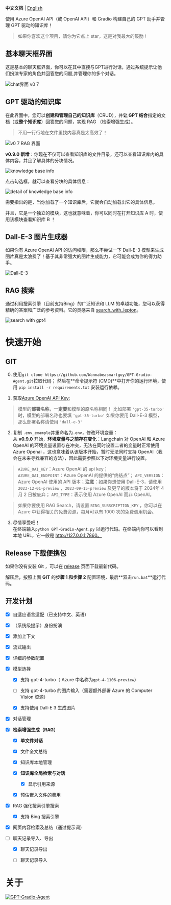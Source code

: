 **中文文档** | [English](README.md)

使用 Azure OpenAI API（或 OpenAI API）和 Gradio 构建自己的 GPT 助手并管理 GPT 驱动的知识库！
> 如果你喜欢这个项目，请你为它点上 star，这是对我最大的鼓励！

## 基本聊天框界面

这是基本的聊天框界面，你可以在其中直接与GPT进行对话，通过系统提示让他们扮演专家的角色并回答您的问题,并管理你的多个对话。

![chat界面 v0 7](https://github.com/Wannabeasmartguy/GPT-Gradio-Agent/assets/107250451/f0ec31dc-6cdf-42db-9f8c-4dceae9dabca)

## GPT 驱动的知识库

在此界面中，您可以**创建和管理自己的知识库**（CRUD），并**让 GPT 结合**指定的文档（或**整个知识库**）回答您的问题，实现 RAG （检索增强生成）。

> 不用一行行地在文件里找内容真是太高效了！

![v0 7 RAG 界面](https://github.com/Wannabeasmartguy/GPT-Gradio-Agent/assets/107250451/705c8f58-d46b-487a-b4d5-9cc38397397f)

**v0.9.0 新增**：你现在不仅可以查看知识库的文件目录，还可以查看知识库内的具体内容，并且了解具体的分块情况。

![knowledge base info](https://github.com/Wannabeasmartguy/GPT-Gradio-Agent/assets/107250451/adec4553-8815-419b-9b72-445bd6176c63)

点击勾选框，就可以查看分块的具体信息：

![detail of knowledge base info](https://github.com/Wannabeasmartguy/GPT-Gradio-Agent/assets/107250451/1c29dcd7-aa0b-4c87-820d-2fdee57e4144)

需要指出的是，当你加载了一个知识库后，它就会自动加载出它的具体信息。

并且，它是一个独立的模块，这也就意味着，你可以同时在打开知识库 A 时，使用该模块查看知识库 B ！

## Dall-E-3 图片生成器

如果你有 Azure OpenAI API 的访问权限，那么不尝试一下 Dall-E-3 模型来生成图片真是太浪费了！基于其非常强大的图片生成能力，它可能会成为你的得力助手。

![Dall-E-3](https://github.com/Wannabeasmartguy/GPT-Gradio-Agent/assets/107250451/6b8c7e7c-8c75-41a0-b0ce-46f69bb7a9ef)

## RAG 搜索

通过利用搜索引擎（目前支持Bing）的广泛知识和 LLM 的卓越功能，您可以获得精确的答案和广泛的参考资料。它的灵感来自 [search_with_lepton](https://github.com/leptonai/search_with_lepton)。

![search with gpt4](https://github.com/Wannabeasmartguy/GPT-Gradio-Agent/assets/107250451/89cdcb56-82c1-4b2c-a2ef-60a63bc8dfe0)

# 快速开始

## GIT

0. 使用`git clone https://github.com/Wannabeasmartguy/GPT-Gradio-Agent.git`拉取代码；
然后在**命令提示符 (CMD)**中打开你的运行环境，使用 `pip install -r requirements.txt` 安装运行依赖。

1. 获取[Azure OpenAI API Key](https://portal.azure.com/#home);

> 模型的**部署名称**，**一定要**和模型的原名称相同！
> 比如部署 `'gpt-35-turbo'` 时，模型的部署名称也要填 `'gpt-35-turbo'`
> 如果你要用 Dall-E-3 模型，那么部署名称请使用 `'dall-e-3'`

2. 复制 `.env_example`并重命名为`.env`，修改环境变量：  
    从 **v0.9.0** 开始，**环境变量与之前存在变化**：Langchain 对 OpenAI 和 Azure OpenAI 的环境变量设置存在冲突，无法在同时设置二者的变量时正常使用 Azure Openai ，这也意味着从该版本开始，暂时无法同时支持 OpenAI（我会在未来寻找兼容的方法），因此需要参照以下对环境变量进行设置。
  > `AZURE_OAI_KEY`：Azure OpenAI 的 api key；  
  > `AZURE_OAI_ENDPOINT`：Azure OpenAI 的提供的“终结点”；
  > `API_VERSION`：Azure OpenAI 使用的 API 版本；**注意**：如果你想使用 Dall-E-3，请使用 `2023-12-01-preview` ，`2023-09-15-preview` 及更早的版本将于 2024年 4 月 2 日被废弃；
  > `API_TYPE`：表示使用 Azure OpenAI 而非 OpenAI。

  > 如果你要使用 RAG Search，请设置 `BING_SUBSCRIPTION_KEY` ，你可以在 Azure 中获得相关的免费资源，每月可以有 1000 次的免费调用机会。

3. 尽情享受吧！  
   在终端输入`python GPT-Gradio-Agent.py` 以运行代码。在终端内你可以看到本地 URL，它一般是 http://127.0.0.1:7860。

## Release 下载便携包

如果你没有安装 Git ，可以在 [release](https://github.com/Wannabeasmartguy/GPT-Gradio-Agent/releases) 页面下载最新代码。

解压后，按照上面 **GIT** 的**步骤 1 和步骤 2** 配置环境，最后**双击`run.bat`**运行代码。

## 开发计划

- [x] 自适应语言适配（已支持中文、英语）

- [x] （系统级提示）身份扮演

- [x] 添加上下文

- [x] 流式输出

- [x] 详细的参数配置

- [x] 模型选择

  - [x] 支持 gpt-4-turbo（ Azure 中名称为`gpt-4-1106-preview`）
  
  - [ ] 支持 gpt-4-turbo 的图片输入（需要额外部署 Azure 的 Computer Vision 资源）
  
  - [x] 支持使用 Dall-E 3 生成图片

- [x] 对话管理 

- [x] **检索增强生成（RAG）**
  
  - [x] **单文件对话**
  
  - [x] 文件全文总结

  - [x] 知识库本地管理

  - [x] **知识库全局检索与对话**
    
    - [x] 显示引用来源
  
  - [x] 预估嵌入文件的费用

- [x] RAG 强化搜索引擎搜索
  
  - [x] 支持 Bing 搜索引擎

- [x] 网页内容检索及总结（通过提示词）

- [ ] 聊天记录导入、导出

  - [x] 聊天记录导出
  
  - [ ] 聊天记录导入

# 关于
[![GPT-Gradio-Agent](https://github-readme-stats-wannabeasmartguy.vercel.app/api?username=Wannabeasmartguy&show_icons=true&theme=vue)](https://github.com/Wannabeasmartguy/GPT-Gradio-Agent)    
